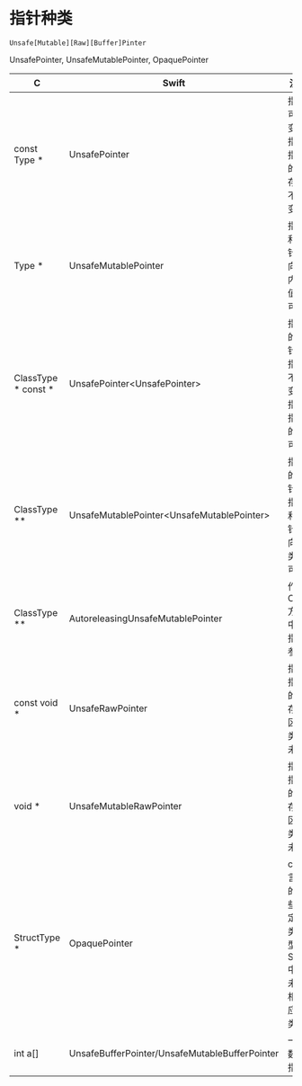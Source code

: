 # 指针种类
`Unsafe[Mutable][Raw][Buffer]Pinter`

UnsafePointer, UnsafeMutablePointer, OpaquePointer

C | Swift | 注解
| --- | --- | --- |
const Type * | UnsafePointer<Type> | 指针可变，指针指向的内存值不可变
Type * | UnsafeMutablePointer<Type> | 指针和指针指向的内存值均可变
ClassType * const * | UnsafePointer<UnsafePointer<Type>> | 指针的指针：指针不可变，指针指向的类可变
ClassType ** | UnsafeMutablePointer<UnsafeMutablePointer<Type>> | 指针的指针：指针和指针指向的类均可变
ClassType ** | AutoreleasingUnsafeMutablePointer<Type> | 作为OC方法中的指针参数
const void * | UnsafeRawPointer | 指针指向的内存区，类型未定
void * | UnsafeMutableRawPointer | 指针指向的内存区，类型未定
StructType * | OpaquePointer | c语言中的一些自定义类型，Swift中并未有相对应的类型
int a[] | UnsafeBufferPointer/UnsafeMutableBufferPointer | 一种数组指针

